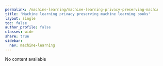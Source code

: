 ```yaml
---
permalink: /machine-learning/machine-learning-privacy-preserving-machine-learning-books/
title: "Machine learning privacy preserving machine learning books"
layout: single
toc: false
author_profile: false
classes: wide
share: true
sidebar:
  nav: machine-learning
---
```


No content available